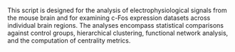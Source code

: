 This script is designed for the analysis of electrophysiological signals from the mouse brain and for examining c-Fos expression datasets across individual brain regions. The analyses encompass statistical comparisons against control groups, hierarchical clustering, functional network analysis, and the computation of centrality metrics.
